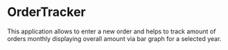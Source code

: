 # OrderTracker

This application allows to enter a new order and helps to track amount of orders monthly displaying overall amount via bar graph for a selected year.
